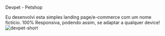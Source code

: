 
Devpet - Petshop

Eu desenvolvi esta simples landing page/e-commerce com um nome fictício. 100% Responsiva, podendo assim, se adaptar a qualquer device!![devpet-short](https://github.com/PaivaProgDev/Petshop-Site/assets/130389890/a811417f-a1fe-467c-ba60-de05c5f464eb)
